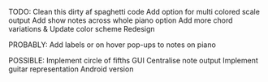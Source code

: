 TODO:
Clean this dirty af spaghetti code
Add option for multi colored scale output
Add show notes across whole piano option
Add more chord variations & Update color scheme
Redesign

PROBABLY:
Add labels or on hover pop-ups to notes on piano

POSSIBLE:
Implement circle of fifths GUI
Centralise note output
Implement guitar representation
Android version